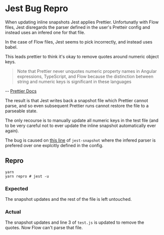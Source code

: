 # Jest Bug Repro

When updating inline snapshots Jest applies Prettier. Unfortunatly with Flow files, Jest disregards the parser defined in the user's Pretteir config and instead uses an infered one for that file.

In the case of Flow files, Jest seems to pick incorrectly, and instead uses babel.

This leads prettier to think it's okay to remove quotes around numeric object keys.

> Note that Prettier never unquotes numeric property names in Angular expressions, TypeScript, and Flow because the distinction between string and numeric keys is significant in these languages

-- [Prettier Docs](https://prettier.io/docs/en/options.html#quote-props)

The result is that Jest writes back a snapshot file which Prettier cannot parse, and so even subsequent Prettier runs cannot restore the file to a parseable state.

The only recourse is to manually update all numeric keys in the test file (and to be very careful not to ever update the inline snapshot automatically ever again).

The bug is caused on [this line](https://github.com/facebook/jest/blob/24e0472ac41ea03cdd89ffaea8c5f410ecf6054f/packages/jest-snapshot/src/InlineSnapshots.ts#L273-L277) of `jest-snapshot` where the infered parser is prefered over one explcitly defined in the config.

## Repro

```
yarn
yarn repro # jest -u
```

### Expected

The snapshot updates and the rest of the file is left untouched.

### Actual

The snapshot updates and line 3 of `test.js` is updated to remove the quotes. Now Flow can't parse that file.

